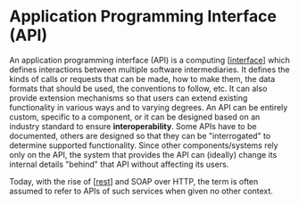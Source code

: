 # Application Programming Interface (API)

An application programming interface (API) is a computing [[interface]] which defines interactions between multiple software intermediaries. It defines the kinds of calls or requests that can be made, how to make them, the data formats that should be used, the conventions to follow, etc. It can also provide extension mechanisms so that users can extend existing functionality in various ways and to varying degrees. An API can be entirely custom, specific to a component, or it can be designed based on an industry standard to ensure **interoperability**. Some APIs have to be documented, others are designed so that they can be "interrogated" to determine supported functionality. Since other components/systems rely only on the API, the system that provides the API can (ideally) change its internal details "behind" that API without affecting its users.

Today, with the rise of [[rest]] and SOAP over HTTP, the term is often assumed to refer to APIs of such services when given no other context.

[//begin]: # "Autogenerated link references for markdown compatibility"
[interface]: interface "Interface"
[rest]: ../software-architecture/rest "Representational State Transfer"
[//end]: # "Autogenerated link references"

